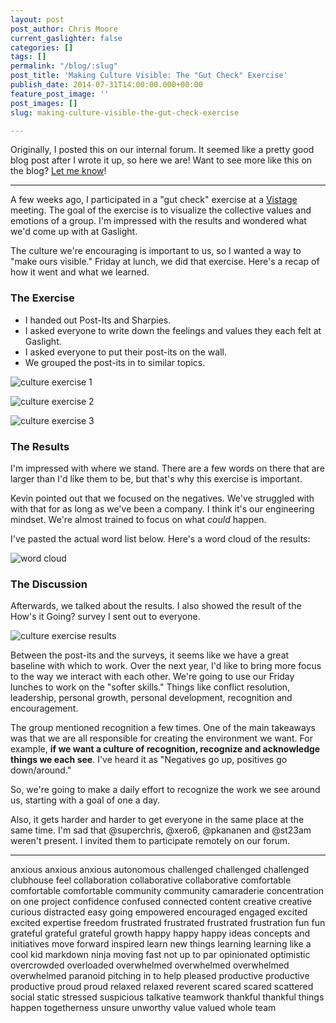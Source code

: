```yaml
---
layout: post
post_author: Chris Moore
current_gaslighter: false
categories: []
tags: []
permalink: "/blog/:slug"
post_title: 'Making Culture Visible: The "Gut Check" Exercise'
publish_date: 2014-07-31T14:00:00.000+00:00
feature_post_image: ''
post_images: []
slug: making-culture-visible-the-gut-check-exercise

---
```

Originally, I posted this on our internal forum. It seemed like a pretty good blog post after I wrote it up, so here we are! Want to see more like this on the blog? [Let me know](https://twitter.com/cdmwebs)!

--- 

A few weeks ago, I participated in a "gut check" exercise at a [Vistage](http://www.vistage.com/) meeting. The goal of the exercise is to visualize the collective values and emotions of a group. I'm impressed with the results and wondered what we'd come up with at Gaslight.

The culture we're encouraging is important to us, so I wanted a way to "make ours visible." Friday at lunch, we did that exercise. Here's a recap of how it went and what we learned.

### The Exercise

* I handed out Post-Its and Sharpies.
* I asked everyone to write down the feelings and values they each felt at Gaslight.
* I asked everyone to put their post-its on the wall.
* We grouped the post-its in to similar topics.

![culture exercise 1](https://talk-gaslight-co.s3.amazonaws.com/102a41effc99023b7a6d2ead5b41d5b6521222ffefa.jpg)

![culture exercise 2](https://talk-gaslight-co.s3.amazonaws.com/103d038c6b7f1bd63c0f5973f76b933b4d8daddc3af.jpg)

![culture exercise 3](https://talk-gaslight-co.s3.amazonaws.com/104d520a05104095cca65369d7cb528fe3935be6b22.jpg)

### The Results

I'm impressed with where we stand. There are a few words on there that are larger than I'd like them to be, but that's why this exercise is important.

Kevin pointed out that we focused on the negatives. We've struggled with with that for as long as we've been a company. I think it's our engineering mindset. We're almost trained to focus on what _could_ happen.

I've pasted the actual word list below. Here's a word cloud of the results:

![word cloud](https://talk-gaslight-co.s3.amazonaws.com/11014bffd6a6e9b1b151e4389cb6d274ff348f5f5ad.png)

### The Discussion

Afterwards, we talked about the results. I also showed the result of the How's it Going? survey I sent out to everyone.

![culture exercise results](https://talk-gaslight-co.s3.amazonaws.com/10128d87264f8fd6dd5ec5efc0f5b87563ea051dfda.png)

Between the post-its and the surveys, it seems like we have a great baseline with which to work. Over the next year, I'd like to bring more focus to the way we interact with each other. We're going to use our Friday lunches to work on the "softer skills." Things like conflict resolution, leadership, personal growth, personal development, recognition and encouragement.

The group mentioned recognition a few times. One of the main takeaways was that we are all responsible for creating the environment we want. For example, **if we want a culture of recognition, recognize and acknowledge things we each see**. I've heard it as "Negatives go up, positives go down/around."

So, we're going to make a daily effort to recognize the work we see around us, starting with a goal of one a day.

Also, it gets harder and harder to get everyone in the same place at the same time. I'm sad that @superchris, @xero6, @pkananen and @st23am weren't present. I invited them to participate remotely on our forum.

---
anxious
anxious
anxious
autonomous
challenged
challenged
challenged
clubhouse feel
collaboration
collaborative
collaborative
comfortable
comfortable
comfortable
community
community
camaraderie
concentration on one project
confidence
confused
connected
content
creative
creative
curious
distracted
easy going
empowered
encouraged
engaged
excited
excited
expertise
freedom
frustrated
frustrated
frustrated
frustration
fun
fun
grateful
grateful
grateful
growth 
happy
happy
happy
ideas concepts and initiatives move forward
inspired
learn new things
learning
learning
like a cool kid
markdown ninja
moving fast
not up to par
opinionated
optimistic
overcrowded
overloaded
overwhelmed
overwhelmed
overwhelmed
overwhelmed
paranoid
pitching in to help
pleased
productive
productive
productive
proud
proud
relaxed
relaxed
reverent
scared
scared
scattered
social
static
stressed
suspicious
talkative
teamwork
thankful
thankful
things happen
togetherness
unsure
unworthy
value
valued
whole team